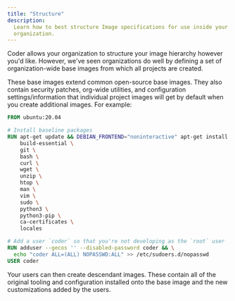 ```yaml
---
title: "Structure"
description:
  Learn how to best structure Image specifications for use inside your
  organization.
---
```


Coder allows your organization to structure your image hierarchy however you'd
like. However, we've seen organizations do well by defining a set of
organization-wide base images from which all projects are created.

These base images extend common open-source base images. They also contain
security patches, org-wide utilities, and configuration settings/information
that individual project images will get by default when you create additional
images. For example:

```dockerfile
FROM ubuntu:20.04

# Install baseline packages
RUN apt-get update && DEBIAN_FRONTEND="noninteractive" apt-get install -y \
    build-essential \
    git \
    bash \
    curl \
    wget \
    unzip \
    htop \
    man \
    vim \
    sudo \
    python3 \
    python3-pip \
    ca-certificates \
    locales

# Add a user `coder` so that you're not developing as the `root` user
RUN adduser --gecos '' --disabled-password coder && \
  echo "coder ALL=(ALL) NOPASSWD:ALL" >> /etc/sudoers.d/nopasswd
USER coder
```

Your users can then create descendant images. These contain all of the original
tooling and configuration installed onto the base image and the new
customizations added by the users.
